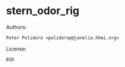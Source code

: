 stern_odor_rig
==============

Authors:

    Peter Polidoro <polidorop@janelia.hhmi.org>

License:

    BSD

